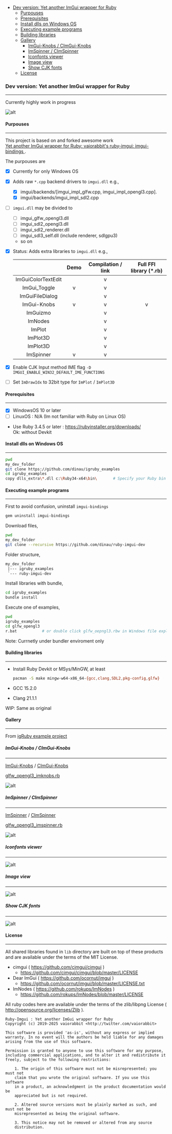 <!-- START doctoc generated TOC please keep comment here to allow auto update -->
<!-- DON'T EDIT THIS SECTION, INSTEAD RE-RUN doctoc TO UPDATE -->

- [Dev version: Yet another ImGui wrapper for Ruby](#dev-version-yet-another-imgui-wrapper-for-ruby)
  - [Purpouses](#purpouses)
  - [Prerequisites](#prerequisites)
  - [Install dlls on Windows OS](#install-dlls-on-windows-os)
  - [Executing example programs](#executing-example-programs)
  - [Building libraries](#building-libraries)
  - [Gallery](#gallery)
    - [ImGui-Knobs / CImGui-Knobs](#imgui-knobs--cimgui-knobs)
    - [ImSpinner / CImSpinner](#imspinner--cimspinner)
    - [Iconfonts viewer](#iconfonts-viewer)
    - [Image view](#image-view)
    - [Show CJK fonts](#show-cjk-fonts)
  - [License](#license)

<!-- END doctoc generated TOC please keep comment here to allow auto update -->

### Dev version: Yet another ImGui wrapper for Ruby 

---

Currently highly work in progress

![alt](https://github.com/dinau/igruby_examples/raw/main/img/glfw_opengl3_imknobs.png)

#### Purpouses 

---
 
This project is based on and forked awesome work  
[Yet another ImGui wrapper for Ruby: vaiorabbit's ruby-imgui: imgui-bindings ](https://github.com/vaiorabbit/ruby-imgui).

The purpouses are   
- [x] Currently for only Windows OS
- [x] Adds raw `*.cpp` backend drivers to `imgui.dll` e.g.,  
   - [x] imgui/backends/[imgui_impl_glfw.cpp, imgui_impl_opengl3.cpp].  
   - [x] imgui/backends/imgui_impl_sdl2.cpp
- [ ] `imgui.dll` may be divided to  
   - [ ] imgui_glfw_opengl3.dll
   - [ ] imgui_sdl2_opengl3.dll
   - [ ] imgui_sdl2_renderer.dll 
   - [ ] imgui_sdl3_self.dll (include renderer, sdlgpu3) 
   - so on
- [x] Status: Adds extra libraries to `imgui.dll` e.g.,
   
   |                    | Demo | Compilation / link | Full FFI library (\*.rb) |
   |:------------------:|:----:|:------------------:|:-----------------------:|
   | ImGuiColorTextEdit |      |          v         |                         |
   |    ImGui_Toggle    |   v  |          v         |                         |
   |   ImGuiFileDialog  |      |          v         |                         |
   |     ImGui-Knobs    |   v  |          v         |            v            |
   |      ImGuizmo      |      |          v         |                         |
   |       ImNodes      |      |          v         |                         |
   |       ImPlot       |      |          v         |                         |
   |      ImPlot3D      |      |          v         |                         |
   |      ImPlot3D      |      |          v         |                         |
   |      ImSpinner     |   v  |          v         |                         |


- [x] Enable CJK Input method IME flag `-D IMGUI_ENABLE_WIN32_DEFAULT_IME_FUNCTIONS` 
- [ ] Set `ImDrawIdx` to 32bit type for `ImPlot` / `ImPlot3D`

#### Prerequisites

---

- [x] WindowsOS 10 or later
- [ ] LinuxOS : N/A (Im not familiar with Ruby on Linux OS)
- Use Ruby 3.4.5 or later : https://rubyinstaller.org/downloads/  
  Ok: without Devkit

#### Install dlls on Windows OS

---

```sh
pwd 
my_dev_folder
git clone https://github.com/dinau/igruby_examples
cd igruby_examples
copy dlls_extra\*.dll c:\Ruby34-x64\bin\       # Specify your Ruby bin folder 
```

#### Executing example programs

---

First to avoid confusion, uninstall `imgui-bindings`

```sh
gem uninstall imgui-bindings
```

Download files,

```sh
pwd 
my_dev_folder
git clone --recursive https://github.com/dinau/ruby-imgui-dev
```

   Folder structure,

   ```txt
   my_dev_folder
    |--- igruby_examples
    `--- ruby-imgui-dev
   ```


Install libraries with bundle,

```sh
cd igruby_examples
bundle install 
```

Execute one of examples,

```sh
pwd 
igruby_examples
cd glfw_opengl3     
r.bat           # or double click glfw_oepngl3.rbw in Windows file explorer
```

Note: Currnetly under bundler enviroment only 


#### Building libraries

---

- Install Ruby Devkit or MSys/MinGW, at least

  ```sh
  pacman -S make mingw-w64-x86_64-{gcc,clang,SDL2,pkg-config,glfw} 
  ```

- GCC 15.2.0
- Clang 21.1.1

WIP: Same as original


#### Gallery

---

From [igRuby example project](https://github.com/dinau/igruby_examples)

##### ImGui-Knobs / CImGui-Knobs

---

[ImGui-Knobs](https://github.com/altschuler/imgui-knobs) / [CImGui-Knobs](https://github.com/dinau/cimgui-knobs)

[glfw_opengl3_imknobs.rb](https://github.com/dinau/igruby_examples/raw/main/glfw_opengl3_imknobs/glfw_opengl3_imknobs.rb)

![alt](https://github.com/dinau/igruby_examples/raw/main/img/glfw_opengl3_imknobs.png)  

##### ImSpinner / CImSpinner

---

[ImSpinner](https://github.com/dalerank/imspinner) / [CImSpinner](https://github.com/dinau/cimspinner)

[glfw_opengl3_imspinner.rb](https://github.com/dinau/igruby_examples/raw/main/glfw_opengl3_imspinner/glfw_opengl3_imspinner.rb)  

![alt](https://github.com/dinau/igruby_examples/raw/main/img/glfw_opengl3_imspinner.gif)

##### Iconfonts viewer

---

![alt](https://github.com/dinau/igruby_examples/raw/main/img/glfw_opengl3_iconfont_viewer.png)

##### Image view

---

![alt](https://github.com/dinau/igruby_examples/raw/main/img/glfw_opengl3.png)  

##### Show CJK fonts

---

![alt](https://github.com/dinau/igruby_examples/raw/main/img/glfw_opengl3_jp.png)


#### License 

---

All shared libraries found in `lib` directory are built on top of these products and are available under the terms of the MIT License.
*   cimgui ( https://github.com/cimgui/cimgui )
    *   https://github.com/cimgui/cimgui/blob/master/LICENSE
*   Dear ImGui ( https://github.com/ocornut/imgui )
    *   https://github.com/ocornut/imgui/blob/master/LICENSE.txt
*   ImNodes ( https://github.com/rokups/ImNodes )
    *   https://github.com/rokups/ImNodes/blob/master/LICENSE

All ruby codes here are available under the terms of the zlib/libpng License ( http://opensource.org/licenses/Zlib ).

```text
Ruby-Imgui : Yet another ImGui wrapper for Ruby
Copyright (c) 2019-2025 vaiorabbit <http://twitter.com/vaiorabbit>

This software is provided 'as-is', without any express or implied
warranty. In no event will the authors be held liable for any damages
arising from the use of this software.

Permission is granted to anyone to use this software for any purpose,
including commercial applications, and to alter it and redistribute it
freely, subject to the following restrictions:

    1. The origin of this software must not be misrepresented; you must not
    claim that you wrote the original software. If you use this software
    in a product, an acknowledgment in the product documentation would be
    appreciated but is not required.

    2. Altered source versions must be plainly marked as such, and must not be
    misrepresented as being the original software.

    3. This notice may not be removed or altered from any source
    distribution.
```
